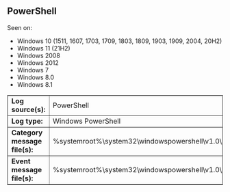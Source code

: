 ## PowerShell

Seen on:
* Windows 10 (1511, 1607, 1703, 1709, 1803, 1809, 1903, 1909, 2004, 20H2)
* Windows 11 (21H2)
* Windows 2008
* Windows 2012
* Windows 7
* Windows 8.0
* Windows 8.1

<table border="1" class="docutils">
  <tbody>
    <tr>
      <td><b>Log source(s):</b></td>
      <td>PowerShell</td>
    </tr>
    <tr>
      <td><b>Log type:</b></td>
      <td>Windows PowerShell</td>
    </tr>
    <tr>
      <td><b>Category message file(s):</b></td>
      <td>%systemroot%\system32\windowspowershell\v1.0\pwrshmsg.dll</td>
    </tr>
    <tr>
      <td><b>Event message file(s):</b></td>
      <td>%systemroot%\system32\windowspowershell\v1.0\pwrshmsg.dll</td>
    </tr>
  </tbody>
</table>

&nbsp;

